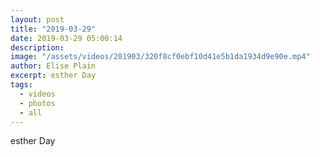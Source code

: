 ```yaml
---
layout: post
title: "2019-03-29"
date: 2019-03-29 05:00:14
description: 
image: "/assets/videos/201903/320f8cf0ebf10d41e5b1da1934d9e90e.mp4"
author: Elise Plain
excerpt: esther Day
tags: 
  - videos
  - photos
  - all
---
```


esther Day
<p></p>
